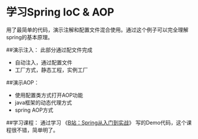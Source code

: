 # 学习Spring IoC & AOP

用了最简单的代码，演示注解和配置文件混合使用。通过这个例子可以完全理解spring的基本原理。

##演示注入：
此部分通过配文件完成
* 自动注入，通过配置文件
* 工厂方式，静态工程，实例工厂

##演示AOP：
* 使用配置类方式打开AOP功能
* java框架的动态代理方式
* spring AOP方式


##学习课程：
通过学习 《[B站：Spring从入门到实战](https://www.bilibili.com/video/av62689841)》 写的Demo代码，这个课程很不错，简单明了。

